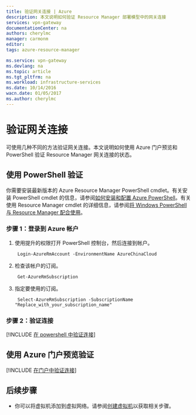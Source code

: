 ```yaml
---
title: 验证网关连接 | Azure
description: 本文说明如何验证 Resource Manager 部署模型中的网关连接
services: vpn-gateway
documentationCenter: na
authors: cherylmc
manager: carmonm
editor: 
tags: azure-resource-manager

ms.service: vpn-gateway
ms.devlang: na
ms.topic: article
ms.tgt_pltfrm: na
ms.workload: infrastructure-services
ms.date: 10/14/2016
wacn.date: 01/05/2017
ms.author: cherylmc
---
```


# 验证网关连接

可使用几种不同的方法验证网关连接。本文说明如何使用 Azure 门户预览和 PowerShell 验证 Resource Manager 网关连接的状态。

## 使用 PowerShell 验证

你需要安装最新版本的 Azure Resource Manager PowerShell cmdlet。有关安装 PowerShell cmdlet 的信息，请参阅[如何安装和配置 Azure PowerShell](https://docs.microsoft.com/powershell/azureps-cmdlets-docs)。有关使用 Resource Manager cmdlet 的详细信息，请参阅[将 Windows PowerShell 与 Resource Manager 配合使用](../azure-resource-manager/powershell-azure-resource-manager.md)。

### 步骤 1：登录到 Azure 帐户

1. 使用提升的权限打开 PowerShell 控制台，然后连接到帐户。

		Login-AzureRmAccount -EnvironmentName AzureChinaCloud

2. 检查该帐户的订阅。

		Get-AzureRmSubscription 

3. 指定要使用的订阅。

		Select-AzureRmSubscription -SubscriptionName "Replace_with_your_subscription_name"

### 步骤 2：验证连接

[!INCLUDE [在 powershell 中验证连接](../../includes/vpn-gateway-verify-connection-ps-rm-include.md)]

## 使用 Azure 门户预览验证

[!INCLUDE [在门户中验证连接](../../includes/vpn-gateway-verify-connection-portal-rm-include.md)]

## 后续步骤

- 你可以将虚拟机添加到虚拟网络。请参阅[创建虚拟机](../virtual-machines/virtual-machines-windows-hero-tutorial.md)以获取相关步骤。

<!---HONumber=Mooncake_1031_2016-->